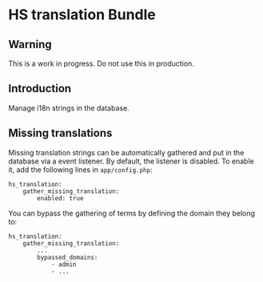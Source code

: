 # HS translation Bundle

## Warning

This is a work in progress. Do not use this in production.

## Introduction

Manage i18n strings in the database.

## Missing translations

Missing translation strings can be automatically gathered and put in the database via a event listener.
By default, the listener is disabled. To enable it, add the following lines in `app/config.php`:
```
hs_translation:
    gather_missing_translation:
        enabled: true
```

You can bypass the gathering of terms by defining the domain they belong to:
```
hs_translation:
    gather_missing_translation:
        ...
        bypassed_domains:
            - admin
            - ...
```